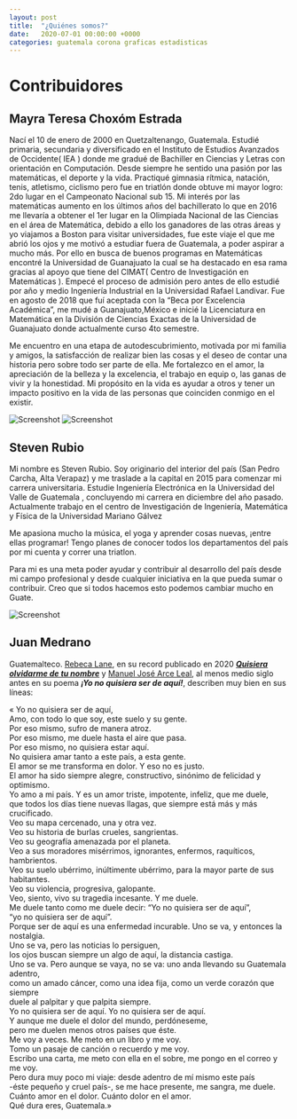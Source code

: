 ```yaml
---
layout: post
title:  "¿Quiénes somos?"
date:   2020-07-01 00:00:00 +0000
categories: guatemala corona graficas estadisticas 
---
```


# Contribuidores


## Mayra Teresa Choxóm Estrada


Nací el 10 de enero de 2000 en Quetzaltenango, Guatemala. Estudié primaria, secundaria y diversificado en el Instituto de Estudios Avanzados de Occidente( IEA ) donde me gradué de Bachiller en Ciencias y Letras con orientación en Computación. Desde siempre he sentido una pasión por las matemáticas, el deporte y la vida. Practiqué gimnasia rítmica, natación, tenis, atletismo, ciclismo pero fue en triatlón donde obtuve mi mayor logro: 2do lugar en el Campeonato Nacional sub 15. Mi interés por las matemáticas aumento en los últimos años del bachillerato lo que en 2016 me llevaría a obtener el 1er lugar en la Olimpiada Nacional de las Ciencias en el área de Matemática, debido a ello los ganadores de las otras áreas y yo viajamos a Boston para visitar universidades, fue este viaje el que me abrió los ojos y me motivó a estudiar fuera de Guatemala, a poder aspirar a mucho más. Por ello en busca de buenos programas en Matemáticas encontré la Universidad de Guanajuato la cual se ha destacado en esa rama gracias al apoyo que tiene del CIMAT( Centro de Investigación en Matemáticas ). Empecé el proceso de admisión pero antes de ello estudié por año y medio Ingeniería Industrial en la Universidad Rafael Landivar. Fue en agosto de 2018 que fuí aceptada con la “Beca por Excelencia Académica”, me mudé a Guanajuato,México e inicié la Licenciatura en Matemática en la División de Ciencias Exactas de la Universidad de Guanajuato donde actualmente curso 4to semestre. 

Me encuentro en una etapa de autodescubrimiento, motivada por mi familia y amigos, la satisfacción de realizar bien las cosas y el deseo de contar una historia pero sobre todo ser parte de ella. Me fortalezco en el amor, la apreciación de la belleza y la excelencia, el trabajo en equip	o, las ganas de vivir y la honestidad. Mi propósito en la vida es ayudar a otros y tener un impacto positivo en la vida de las personas que coinciden conmigo en el existir. 

![Screenshot]({{site.url}}/resources/teresa1.jpg)
![Screenshot]({{site.url}}/resources/teresa2.jpg)

## Steven Rubio

Mi nombre es Steven Rubio. Soy originario del interior del país (San Pedro Carcha, Alta Verapaz) y me traslade a la capital en 2015 para comenzar mi carrera universitaria. Estudie Ingeniería Electrónica en la Universidad del Valle de Guatemala , concluyendo mi carrera  en diciembre del año pasado. Actualmente trabajo en el centro de Investigación de Ingeniería, Matemática y Física de la Universidad Mariano Gálvez 

Me apasiona mucho la música, el yoga y aprender cosas nuevas, ¡entre ellas programar! Tengo planes de conocer todos los departamentos del país por mi cuenta y correr una triatlon. 

Para mi es una meta poder ayudar y contribuir al desarrollo del país desde mi campo profesional y desde cualquier iniciativa en la que pueda sumar o contribuir. Creo que si todos hacemos esto podemos cambiar mucho en Guate.

![Screenshot]({{site.url}}/resources/steven1.png)

## Juan Medrano

Guatemalteco. [Rebeca Lane](https://es.wikipedia.org/wiki/Rebeca_Lane), en su record publicado en 2020 [***Quisiera olvidarme de tu nombre***](https://www.youtube.com/watch?v=atOg83Xig6I) y  [Manuel José Arce Leal](https://es.wikipedia.org/wiki/Manuel_Jos%C3%A9_Leonardo_Arce_Leal), al menos medio siglo antes en su poema ***¡Yo no quisiera ser de aquí!***, describen muy bien en sus líneas:

« Yo no quisiera ser de aquí,  
Amo, con todo lo que soy, este suelo y su gente.  
Por eso mismo, sufro de manera atroz.    
Por eso mismo, me duele hasta el aire que pasa.  
Por eso mismo, no quisiera estar aquí.  
No quisiera amar tanto a este país, a esta gente.   
El amor se me transforma en dolor. Y eso no es justo.  
El amor ha sido siempre alegre, constructivo, sinónimo de felicidad y optimismo.  
Yo amo a mi país. Y es un amor triste, impotente, infeliz, que me duele,  
que todos los días tiene nuevas llagas, que siempre está más y más crucificado.  
Veo su mapa cercenado, una y otra vez.  
Veo su historia de burlas crueles, sangrientas.  
Veo su geografía amenazada por el planeta.  
Veo a sus moradores misérrimos, ignorantes, enfermos, raquíticos, hambrientos.  
Veo su suelo ubérrimo, inúltimente ubérrimo, para la mayor parte de sus habitantes.  
Veo su violencia, progresiva, galopante.  
Veo, siento, vivo su tragedia incesante. Y me duele.  
Me duele tanto como me duele decir: “Yo no quisiera ser de aquí”,  
“yo no quisiera ser de aquí”.  
Porque ser de aquí es una enfermedad incurable. Uno se va, y entonces la nostalgia.  
Uno se va, pero las noticias lo persiguen,  
los ojos buscan siempre un algo de aquí, la distancia castiga.  
Uno se va. Pero aunque se vaya, no se va: uno anda llevando su Guatemala adentro,  
como un amado cáncer, como una idea fija, como un verde corazón que siempre  
duele al palpitar y que palpita siempre.  
Yo no quisiera ser de aquí. Yo no quisiera ser de aquí.  
Y aunque me duele el dolor del mundo, perdóneseme,  
pero me duelen menos otros países que éste.  
Me voy a veces. Me meto en un libro y me voy.  
Tomo un pasaje de canción o recuerdo y me voy.  
Escribo una carta, me meto con ella en el sobre, me pongo en el correo y me voy.  
Pero dura muy poco mi viaje: desde adentro de mí mismo este país  
-éste pequeño y cruel país-, se me hace presente, me sangra, me duele.  
Cuánto amor en el dolor. Cuánto dolor en el amor.  
Qué dura eres, Guatemala.»  


